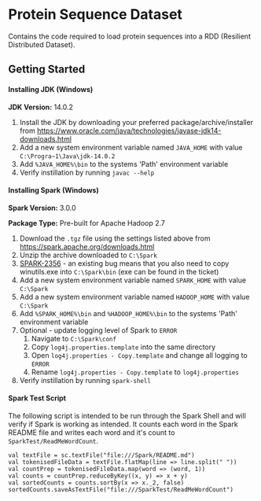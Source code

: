 # Protein Sequence Dataset

Contains the code required to load protein sequences into a RDD (Resilient Distributed Dataset). 

## Getting Started

#### Installing JDK (Windows)

**JDK Version:** 14.0.2

1. Install the JDK by downloading your preferred package/archive/installer from https://www.oracle.com/java/technologies/javase-jdk14-downloads.html
2. Add a new system environment variable named `JAVA_HOME` with value `C:\Progra~1\Java\jdk-14.0.2`
3. Add `%JAVA_HOME%\bin` to the systems 'Path' environment variable
4. Verify instillation by running `javac --help`

#### Installing Spark (Windows)

**Spark Version:** 3.0.0

**Package Type:** Pre-built for Apache Hadoop 2.7

1. Download the `.tgz` file using the settings listed above from https://spark.apache.org/downloads.html
2. Unzip the archive downloaded to `C:\Spark`
3. [SPARK-2356](https://issues.apache.org/jira/browse/SPARK-2356) - an existing bug means that you also need to copy winutils.exe into `C:\Spark\bin` (exe can be found in the ticket)
4. Add a new system environment variable named `SPARK_HOME` with value `C:\Spark`
5. Add a new system environment variable named `HADOOP_HOME` with value `C:\Spark`
6. Add `%SPARK_HOME%\bin` and `%HADOOP_HOME%\bin` to the systems 'Path' environment variable
7. Optional - update logging level of Spark to `ERROR`
   1. Navigate to `C:\Spark\conf`
   2. Copy `log4j.properties.template` into the same directory
   3. Open `log4j.properties - Copy.template` and change all logging to `ERROR`
   4. Rename `log4j.properties - Copy.template` to `log4j.properties`
8. Verify instillation by running `spark-shell`

#### Spark Test Script

The following script is intended to be run through the Spark Shell and will verify if Spark is working as intended. It counts each word in the Spark README file and writes each word and it's count to `SparkTest/ReadMeWordCount`. 

```
val textFile = sc.textFile("file:///Spark/README.md")
val tokenisedFileData = textFile.flatMap(line => line.split(" "))
val countPrep = tokenisedFileData.map(word => (word, 1))
val counts = countPrep.reduceByKey((x, y) => x + y)
val sortedCounts = counts.sortBy(x => x._2, false)
sortedCounts.saveAsTextFile("file:///SparkTest/ReadMeWordCount")
```

